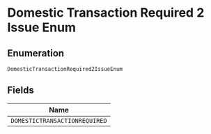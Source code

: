 
# Domestic Transaction Required 2 Issue Enum

## Enumeration

`DomesticTransactionRequired2IssueEnum`

## Fields

| Name |
|  --- |
| `DOMESTICTRANSACTIONREQUIRED` |

